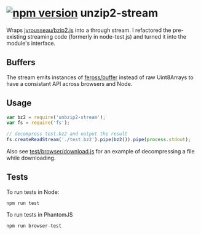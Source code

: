 [![npm version](https://badge.fury.io/js/unbzip2-stream.svg)](http://badge.fury.io/js/unbzip2-stream)
unzip2-stream
===
Wraps [jvrousseau/bzip2.js](https://github.com/jvrousseau/bzip2.js) into a through stream. I refactored the pre-existing streaming code (formerly in node-test.js) and turned it into the module's interface.

Buffers
---
The stream emits instances of [feross/buffer](https://github.com/feross/buffer) instead of raw Uint8Arrays to have a consistant API across browsers and Node.

Usage
---
``` js
var bz2 = require('unbzip2-stream');
var fs = require('fs');

// decompress test.bz2 and output the result
fs.createReadStream('./test.bz2').pipe(bz2()).pipe(process.stdout);
```

Also see [test/browser/download.js](https://github.com/regular/unbzip2-stream/blob/master/test/browser/download.js) for an example of decompressing a file while downloading.

Tests
---
To run tests in Node:

    npm run test

To run tests in PhantomJS

    npm run browser-test

